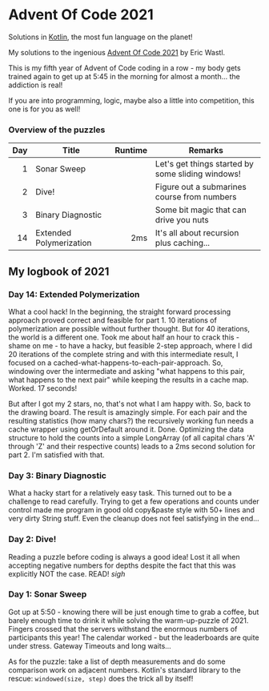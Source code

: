 # Advent Of Code 2021
Solutions in [Kotlin](https://www.kotlinlang.org/), the most fun language on the planet!

My solutions to the ingenious [Advent Of Code 2021](https://adventofcode.com/)
by Eric Wastl.

This is my fifth year of Advent of Code coding in a row - my body gets trained again
to get up at 5:45 in the morning for almost a month... the addiction is real!

If you are into programming, logic, maybe also a little into competition, this one is for you as well!

### Overview of the puzzles
|Day |Title                             |Runtime|Remarks
|---:|----------------------------------|---:|----|
|  1 |Sonar Sweep                       |    |Let's get things started by some sliding windows!|
|  2 |Dive!                             |    |Figure out a submarines course from numbers      |
|  3 |Binary Diagnostic                 |    |Some bit magic that can drive you nuts           |
| 14 |Extended Polymerization           |2ms |It's all about recursion plus caching...|

## My logbook of 2021

### Day 14: Extended Polymerization
What a cool hack! In the beginning, the straight forward processing approach proved correct and
feasible for part 1. 10 iterations of polymerization are possible without further thought.
But for 40 iterations, the world is a different one. Took me about half an hour to crack this - 
shame on me - to have a hacky, but feasible 2-step approach, where I did 20 iterations of the complete
string and with this intermediate result, I focused on a cached-what-happens-to-each-pair-approach.
So, windowing over the intermediate and asking "what happens to this pair, what happens to the next pair"
while keeping the results in a cache map.
Worked. 17 seconds!

But after I got my 2 stars, no, that's not what I am happy with. So, back to the drawing board.
The result is amazingly simple. For each pair and the resulting statistics (how many chars?) the
recursively working fun needs a cache wrapper using getOrDefault around it. Done.
Optimizing the data structure to hold the counts into a simple LongArray (of all capital chars 'A' 
through 'Z' and their respective counts) leads to a 2ms second solution for part 2. I'm satisfied with
that.

### Day 3: Binary Diagnostic
What a hacky start for a relatively easy task. This turned out to be a challenge to 
read carefully. Trying to get a few operations and counts under control
made me program in good old copy&paste style with 50+ lines and very dirty String stuff.
Even the cleanup does not feel satisfying in the end...

### Day 2: Dive!
Reading a puzzle before coding is always a good idea! Lost it all when accepting negative 
numbers for depths despite the fact that this was explicitly NOT the case. READ! *sigh*

### Day 1: Sonar Sweep
Got up at 5:50 - knowing there will be just enough time to grab a coffee, but barely enough time to drink 
it while solving the warm-up-puzzle of 2021. Fingers crossed that the servers withstand the enormous
numbers of participants this year! 
The calendar worked - but the leaderboards are quite under stress. Gateway Timeouts and long waits...

As for the puzzle: take a list of depth measurements and do some comparison work on adjacent numbers.
Kotlin's standard library to the rescue: ```windowed(size, step)``` does the trick all by itself!
